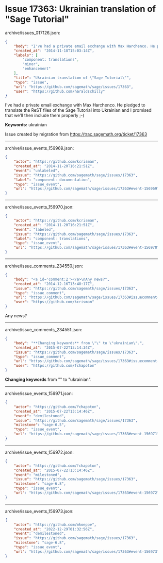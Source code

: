 # Issue 17363: Ukrainian translation of "Sage Tutorial"

archive/issues_017126.json:
```json
{
    "body": "I've had a private email exchange with Max Harchenco. He pledged to translate the ReST files of the Sage Tutorial into Ukrainian and I promised that we'll then include them properly ;-)\n\n**Keywords:** ukrainian\n\nIssue created by migration from https://trac.sagemath.org/ticket/17363\n\n",
    "created_at": "2014-11-18T15:03:14Z",
    "labels": [
        "component: translations",
        "minor",
        "enhancement"
    ],
    "title": "Ukrainian translation of \"Sage Tutorial\"",
    "type": "issue",
    "url": "https://github.com/sagemath/sage/issues/17363",
    "user": "https://github.com/haraldschilly"
}
```
I've had a private email exchange with Max Harchenco. He pledged to translate the ReST files of the Sage Tutorial into Ukrainian and I promised that we'll then include them properly ;-)

**Keywords:** ukrainian

Issue created by migration from https://trac.sagemath.org/ticket/17363





---

archive/issue_events_156969.json:
```json
{
    "actor": "https://github.com/kcrisman",
    "created_at": "2014-11-20T16:21:51Z",
    "event": "unlabeled",
    "issue": "https://github.com/sagemath/sage/issues/17363",
    "label": "component: documentation",
    "type": "issue_event",
    "url": "https://github.com/sagemath/sage/issues/17363#event-156969"
}
```



---

archive/issue_events_156970.json:
```json
{
    "actor": "https://github.com/kcrisman",
    "created_at": "2014-11-20T16:21:51Z",
    "event": "labeled",
    "issue": "https://github.com/sagemath/sage/issues/17363",
    "label": "component: translations",
    "type": "issue_event",
    "url": "https://github.com/sagemath/sage/issues/17363#event-156970"
}
```



---

archive/issue_comments_234550.json:
```json
{
    "body": "<a id='comment:2'></a>\nAny news?",
    "created_at": "2014-12-16T13:48:17Z",
    "issue": "https://github.com/sagemath/sage/issues/17363",
    "type": "issue_comment",
    "url": "https://github.com/sagemath/sage/issues/17363#issuecomment-234550",
    "user": "https://github.com/kcrisman"
}
```

<a id='comment:2'></a>
Any news?



---

archive/issue_comments_234551.json:
```json
{
    "body": "**Changing keywords** from \"\" to \"ukrainian\".",
    "created_at": "2015-07-22T13:14:34Z",
    "issue": "https://github.com/sagemath/sage/issues/17363",
    "type": "issue_comment",
    "url": "https://github.com/sagemath/sage/issues/17363#issuecomment-234551",
    "user": "https://github.com/fchapoton"
}
```

**Changing keywords** from "" to "ukrainian".



---

archive/issue_events_156971.json:
```json
{
    "actor": "https://github.com/fchapoton",
    "created_at": "2015-07-22T13:14:46Z",
    "event": "demilestoned",
    "issue": "https://github.com/sagemath/sage/issues/17363",
    "milestone": "sage-6.5",
    "type": "issue_event",
    "url": "https://github.com/sagemath/sage/issues/17363#event-156971"
}
```



---

archive/issue_events_156972.json:
```json
{
    "actor": "https://github.com/fchapoton",
    "created_at": "2015-07-22T13:14:46Z",
    "event": "milestoned",
    "issue": "https://github.com/sagemath/sage/issues/17363",
    "milestone": "sage-6.8",
    "type": "issue_event",
    "url": "https://github.com/sagemath/sage/issues/17363#event-156972"
}
```



---

archive/issue_events_156973.json:
```json
{
    "actor": "https://github.com/mkoeppe",
    "created_at": "2022-12-29T01:32:56Z",
    "event": "demilestoned",
    "issue": "https://github.com/sagemath/sage/issues/17363",
    "milestone": "sage-6.8",
    "type": "issue_event",
    "url": "https://github.com/sagemath/sage/issues/17363#event-156973"
}
```
